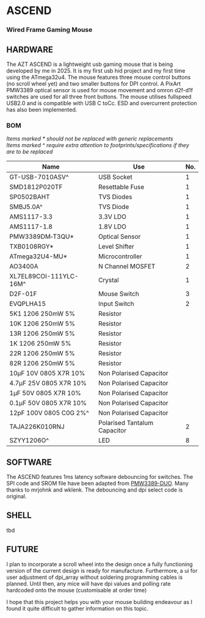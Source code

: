 # ASCEND
### **Wired Frame Gaming Mouse**

## HARDWARE
The AZT ASCEND is a lightweight usb gaming mouse that is being developed by me in 2025. It is my first usb hid project and my first time using the ATmega32u4. The mouse features three mouse control buttons (no scroll wheel yet) and two smaller buttons for DPI control. A PixArt PMW3389 optical sensor is used for mouse movement and omron d2f-d1f switches are used for all three front buttons. The mouse utilises fullspeed USB2.0 and is compatible with USB C toCc. ESD and overcurrent protection has also been implemented.

### BOM
*Items marked * should not be replaced with generic replacements*\
*Items marked ^ require extra attention to footprints/specifications if they are to be replaced*

| Name                   | Use                          | No. |
|------------------------|------------------------------|-----|
| GT-USB-7010ASV^        | USB Socket                   | 1   |
| SMD1812P020TF          | Resettable Fuse              | 1   |
| SP0502BAHT             | TVS Diodes                   | 1   |
| SMBJ5.0A^              | TVS Diode                    | 1   |
| AMS1117-3.3            | 3.3V LDO                     | 1   |
| AMS1117-1.8            | 1.8V LDO                     | 1   |
| PMW3389DM‐T3QU*        | Optical Sensor               | 1   |
| TXB0108RGY*            | Level Shifter                | 1   |
| ATmega32U4-MU*         | Microcontroller              | 1   |
| AO3400A                | N Channel MOSFET             | 2   |
| XL7EL89COI-111YLC-16M^ | Crystal                      | 1   |
| D2F-01F                | Mouse Switch                 | 3   |
| EVQPLHA15              | Input Switch                 | 2   |
| 5K1 1206 250mW 5%      | Resistor                     |     |
| 10K 1206 250mW 5%      | Resistor                     |     |
| 13R 1206 250mW 5%      | Resistor                     |     |
| 1K 1206 250mW 5%       | Resistor                     |     |
| 22R 1206 250mW 5%      | Resistor                     |     |
| 82R 1206 250mW 5%      | Resistor                     |     |
| 10µF 10V 0805 X7R 10%  | Non Polarised Capacitor      |     |
| 4.7µF 25V 0805 X7R 10% | Non Polarised Capacitor      |     |
| 1µF 50V 0805 X7R 10%   | Non Polarised Capacitor      |     |
| 0.1µF 50V 0805 X7R 10% | Non Polarised Capacitor      |     |
| 12pF 100V 0805 C0G 2%^ | Non Polarised Capacitor      |     |
| TAJA226K010RNJ         | Polarised Tantalum Capacitor | 2   |
| SZYY1206O^             | LED                          | 8   |

## SOFTWARE
The ASCEND features 1ms latency software debouncing for switches. The SPI code and SROM file have been adapted from [PMW3389-DUO](https://github.com/wklenk/pmw3389-duo/tree/main). Many thanks to mrjohnk and wklenk. The debouncing and dpi select code is original.

## SHELL
tbd

## FUTURE
I plan to incorporate a scroll wheel into the design once a fully functioning version of the current design is ready for manufacture. Furthermore, a ui for user adjustment of dpi_array without soldering programming cables is planned. Until then, any mice will have dpi values and polling rate hardcoded onto the mouse (customisable at order time)

I hope that this project helps you with your mouse building endeavour as I found it quite difficult to gather information on this topic.
